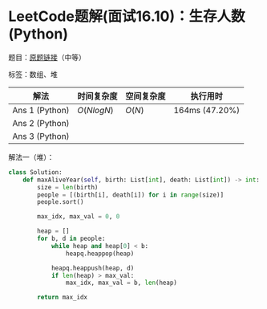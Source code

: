 # LeetCode题解(面试16.10)：生存人数(Python)

题目：[原题链接](https://leetcode-cn.com/problems/living-people-lcci/)（中等）

标签：数组、堆

| 解法           | 时间复杂度 | 空间复杂度 | 执行用时       |
| -------------- | ---------- | ---------- | -------------- |
| Ans 1 (Python) | $O(NlogN)$ | $O(N)$     | 164ms (47.20%) |
| Ans 2 (Python) |            |            |                |
| Ans 3 (Python) |            |            |                |

解法一（堆）：

```python
class Solution:
    def maxAliveYear(self, birth: List[int], death: List[int]) -> int:
        size = len(birth)
        people = [(birth[i], death[i]) for i in range(size)]
        people.sort()

        max_idx, max_val = 0, 0

        heap = []
        for b, d in people:
            while heap and heap[0] < b:
                heapq.heappop(heap)

            heapq.heappush(heap, d)
            if len(heap) > max_val:
                max_idx, max_val = b, len(heap)

        return max_idx
```